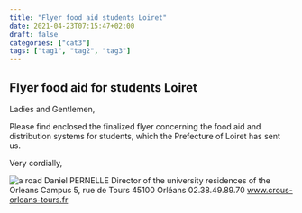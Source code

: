 ```yaml
---
title: "Flyer food aid students Loiret"
date: 2021-04-23T07:15:47+02:00
draft: false
categories: ["cat3"]
tags: ["tag1", "tag2", "tag3"]
---
```


## Flyer food aid for students Loiret

Ladies and Gentlemen,

Please find enclosed the finalized flyer concerning the food aid and distribution systems for students, which the Prefecture of Loiret has sent us.

Very cordially,
 
![a road](/images/crous.jpg) 
Daniel PERNELLE
Director of the university residences
of the Orleans Campus 
5, rue de Tours
45100 Orléans
02.38.49.89.70
www.crous-orleans-tours.fr